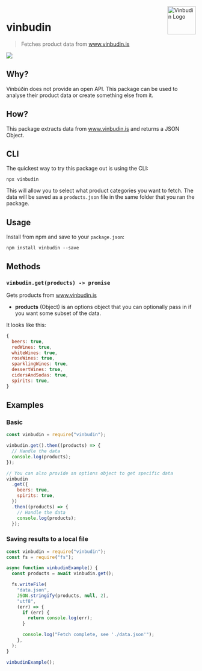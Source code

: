 <img width="75px" height="75px" align="right" alt="Vinbudin Logo" src="https://raw.githubusercontent.com/valgeirb/vinbudin/main/assets/vinbudin.svg?sanitize=true" title="vinbudin"/>

# vinbudin

> Fetches product data from www.vinbudin.is

<img src="https://raw.githubusercontent.com/valgeirb/vinbudin/main/assets/vinbudin.gif">

## Why?

Vínbúðin does not provide an open API. This package can be used to analyse their product data or create something else from it.

## How?

This package extracts data from www.vinbudin.is and returns a JSON Object.

## CLI

The quickest way to try this package out is using the CLI:

```
npx vinbudin
```

This will allow you to select what product categories you want to fetch. The data will be saved as a `products.json` file in the same folder that you ran the package.

## Usage

Install from npm and save to your `package.json`:

    npm install vinbudin --save

## Methods

### `vinbudin.get(products) -> promise`

Gets products from www.vinbudin.is

- **products** (Object) is an options object that you can optionally pass in if you want some subset of the data.

It looks like this:

```javascript
{
  beers: true,
  redWines: true,
  whiteWines: true,
  roseWines: true,
  sparklingWines: true,
  dessertWines: true,
  cidersAndSodas: true,
  spirits: true,
}
```

## Examples

### Basic

```javascript
const vinbudin = require("vinbudin");

vinbudin.get().then((products) => {
  // Handle the data
  console.log(products);
});

// You can also provide an options object to get specific data
vinbudin
  .get({
    beers: true,
    spirits: true,
  })
  .then((products) => {
    // Handle the data
    console.log(products);
  });
```

### Saving results to a local file

```javascript
const vinbudin = require("vinbudin");
const fs = require("fs");

async function vinbudinExample() {
  const products = await vinbudin.get();

  fs.writeFile(
    "data.json",
    JSON.stringify(products, null, 2),
    "utf8",
    (err) => {
      if (err) {
        return console.log(err);
      }

      console.log("Fetch complete, see './data.json'");
    },
  );
}

vinbudinExample();
```
